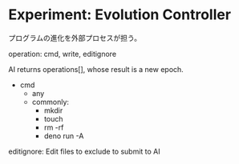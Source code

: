# Experiment: Evolution Controller

プログラムの進化を外部プロセスが担う。

operation: cmd, write, editignore

AI returns operations[], whose result is a new epoch.

- cmd
    - any
    - commonly:
        - mkdir
        - touch
        - rm -rf
        - deno run -A

editignore: Edit files to exclude to submit to AI
